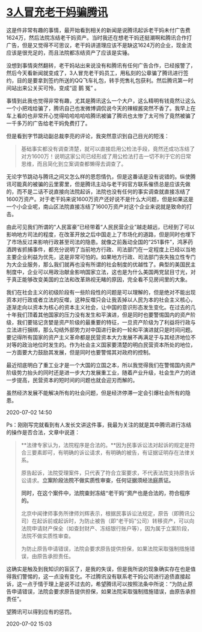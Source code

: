 # [3人冒充老干妈骗腾讯](https://news.google.com/stories/CAAqOQgKIjNDQklTSURvSmMzUnZjbmt0TXpZd1NoTUtFUWk5eHNUMWxJQU1FVG1mcFJiek5NREVLQUFQAQ)

这是件非常有趣的事情，最开始看到相关的新闻是说腾讯起诉老干妈未付广告费1624万，然后法院冻结老干妈资产。当时我还在想老干妈还挺潮啊和腾讯合作打广告，但是又觉得不可思议，老干妈讲道理应该不是缺这1624万的企业，现金流应该是很充足的，而且法院都冻结资产了应该是实锤。

没想到事情突然翻转，老干妈站出来说没有和腾讯有任何广告合作，已经报警了，然后今天看新闻就变成了，3人冒充老干妈员工，用私刻的公章骗了腾讯进行签约，目的是要拿到签约所送的QQ飞车礼包，转手兜售礼包获利。然后腾讯第一时间站出来公关买可怜，变成“逗 鹅 冤” 。

事情到此我也觉得非常有趣，尤其是腾讯这么一个大户，这么精明有钱竟然让这么一个小把戏给骗了，腾讯自己也发微博调侃说今天的辣椒酱突然不香了。我早上在车上看的也非常开心觉得哈哈哈哈哈腾讯被骗了腾讯也太惨了太可怜了竟然被骗了一千多万的广告给老干妈免费打了。

但是看到字节跳动副总裁李亮的评论，我突然意识到自己目光的短浅：

> 基础事实都没有调查清楚，就可以直接启用公检法手段，竟然还成功冻结了对方1600万！说明这家公司已经形成了用公检法打击一切不利于它的日常思维，而且简化到立案调查都懒得去调查了。

无论字节跳动与腾讯之间又怎么样的恩怨情仇，但是这番话是没有说错的。纵使腾讯可能真的被骗的云里雾里，但是腾讯主动与老干妈官方联系催债总是应该先做的，而不是二话不说直接向法院起诉，法院也没有任何的事实调查就直接冻结了1600万资产。对于老干妈来说1600万资产还好说不是什么大问题，但是如果这是一个小企业呢，南山区法院直接冻结了1600万资产对这个企业来说就是致命的打击。

由此可见我们所谓的“人民富豪”已经带着“人民民营企业”越走越远，已经到了可以影响地方司法的程度，在改革开放之后中国走上了市场化的道路，但是同时也埋下了市场反过来影响行政甚至司法的隐患。就像之前轰动全国的“251事件”，鸿茅药酒跨省抓捕事件，都充分说明了当前地方行政、司法部门在一定程度上已经以当地主要企业利益为优先，这是非常可怕的。如果地方行政、司法部门丧失独立性专门为大企业服务，那么我们就再也没有所谓的社会制度的优越性了。典型的美国民主制度中，企业可以用政治献金影响国家立法，这也是为什么美国两党鼠目寸光，对于真正能够改变美国的立法和改革熟视无睹的原因，完全看不见房间里的大象。

我们在社会主义的初级阶段有一些阶段性的问题是可以理解的，但是绝对不能出现资本对行政或者立法的反噬，这种反噬只会让我丢掉以人民为本的社会主义核心，逐渐走向以资本为核心的资本主义社会，让中国的意识形态发生变化。在过去的几十年我们顶着其他国家的压力没有发生和平演进，但是同时也要警惕国内的资产阶级，我们要铭记贪婪是资产阶级的最重要的特征，一旦资产阶级为了利益将行政与立法进行捆绑，那么勾结外部势力对中国进行新的一轮和平演进就只是时间问题。要记得所有国家的资产主义革命都是民营资本大力发展不再满足于与其经济地位不对等的政治地位时发生的。作为社会主义国家要清楚的明白民营资本所处的地位，一方面要大力鼓励其发展，但是同时也要警惕其对政府的控制。

最近彻底明白了重工业才是一个大国的立国之本，所以我觉得我们在警惕国内资产阶级势力抬头的同时还是进一步大力发展重工业，随着产业升级，社会生产力的进一步提高，民营资本的短时间的问题也就会迎刃而解的。

虽然经济发展不能解决所有的社会问题，但是经济停滞一定会引爆社会所有的隐患。

2020-07-02 14:50

Ps：刚刚写完就看到有人发长文讲这件事，我最为关注的就是其中腾讯进行冻结的操作是否合法，文章中说道：

> **法律专家认为，法院程序是合法的。**因为民事诉讼法对起诉的规定是符合三要素即可，有明确的诉讼请求，有明确的被告，有证据证明存在法律关系。
>
> 原告起诉，法院受理案件，只代表了符合立案要求，不代表法院支持原告诉讼请求。**立案阶段法院不做实质性审查，任何证据须经法庭质证。**
>
> **同时，在这个案件中，法院查封冻结“老干妈”资产也是合法的，符合程序的。**
>
> 北京中闻律师事务所律师刘辉表示，根据民事诉讼法规定，原告（即腾讯公司）在起诉前或起诉时，为防止被告（即“老干妈”公司）转移资产，可以向法院申请财产保全（如查封财产、冻结银行账户等），因为属于立案阶段，法院不做实质性审查。
>
> 为防止原告申请错误，法院会要求原告提供担保，如果法院采取强制措施错误，由原告承担责任。

这确实是触及到我知识的盲区了，是我的失误，但是我所说的现象确实存在也是值得我们警惕的，这一点没有变化。不过腾讯没有联系老干妈公司进行追债直接起诉，这一点于情于理上是说不过去的，希望腾讯可以按照法条中所说：“为防止原告申请错误，法院会要求原告提供担保，如果法院采取强制措施错误，由原告承担责任”。

望腾讯可以得到应有的惩罚。

2020-07-02 15:03